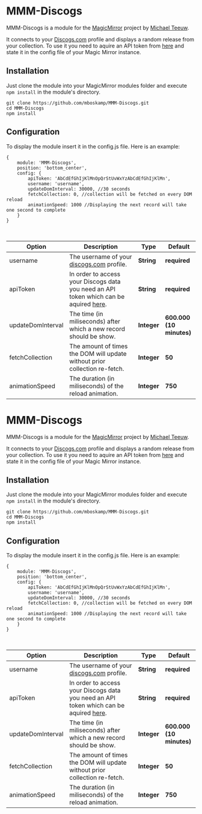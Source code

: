 # MMM-Discogs
MMM-Discogs is a module for the [MagicMirror](https://github.com/MichMich/MagicMirror) project by [Michael Teeuw](https://github.com/MichMich).

It connects to your [Discogs.com](https://www.discogs.com/) profile and displays a random release from your collection.
To use it you need to aquire an API token from [here](https://www.discogs.com/de/settings/developers) and state it in the config file of your Magic Mirror instance.

## Installation
Just clone the module into your MagicMirror modules folder and execute `npm install` in the module's directory.
```
git clone https://github.com/mboskamp/MMM-Discogs.git
cd MMM-Discogs
npm install
```
## Configuration
To display the module insert it in the config.js file. Here is an example:
```
{
    module: 'MMM-Discogs',
    position: 'bottom_center',
    config: {
        apiToken: 'AbCdEfGhIjKlMnOpQrStUvWxYzAbCdEfGhIjKlMn',
        username: 'username',
        updateDomInterval: 30000, //30 seconds
        fetchCollection: 0, //collection will be fetched on every DOM reload
        animationSpeed: 1000 //Displaying the next record will take one second to complete
    }
}
```

<br>

| Option  | Description | Type | Default |
| ------- | --- | --- | --- |
| username | The username of your [discogs.com](https://www.discogs.com/) profile. | **String**  | **required** |
| apiToken | In order to access your Discogs data you need an API token which can be aquired [here](https://www.discogs.com/de/settings/developers).| **String** | **required** |
| updateDomInterval |The time (in miliseconds) after which a new record should be show. | **Integer** | **600.000** <br> **(10 minutes)** |
| fetchCollection | The amount of times the DOM will update without prior collection re-fetch. | **Integer** | **50** |
| animationSpeed | The duration (in miliseconds) of the reload animation.  | **Integer**  | **750** |
# MMM-Discogs
MMM-Discogs is a module for the [MagicMirror](https://github.com/MichMich/MagicMirror) project by [Michael Teeuw](https://github.com/MichMich).

It connects to your [Discogs.com](https://www.discogs.com/) profile and displays a random release from your collection.
To use it you need to aquire an API token from [here](https://www.discogs.com/de/settings/developers) and state it in the config file of your Magic Mirror instance.

## Installation
Just clone the module into your MagicMirror modules folder and execute `npm install` in the module's directory.
```
git clone https://github.com/mboskamp/MMM-Discogs.git
cd MMM-Discogs
npm install
```
## Configuration
To display the module insert it in the config.js file. Here is an example:
```
{
    module: 'MMM-Discogs',
    position: 'bottom_center',
    config: {
        apiToken: 'AbCdEfGhIjKlMnOpQrStUvWxYzAbCdEfGhIjKlMn',
        username: 'username',
        updateDomInterval: 30000, //30 seconds
        fetchCollection: 0, //collection will be fetched on every DOM reload
        animationSpeed: 1000 //Displaying the next record will take one second to complete
    }
}
```

<br>

| Option  | Description | Type | Default |
| ------- | --- | --- | --- |
| username | The username of your [discogs.com](https://www.discogs.com/) profile. | **String**  | **required** |
| apiToken | In order to access your Discogs data you need an API token which can be aquired [here](https://www.discogs.com/de/settings/developers).| **String** | **required** |
| updateDomInterval |The time (in miliseconds) after which a new record should be show. | **Integer** | **600.000** <br> **(10 minutes)** |
| fetchCollection | The amount of times the DOM will update without prior collection re-fetch. | **Integer** | **50** |
| animationSpeed | The duration (in miliseconds) of the reload animation.  | **Integer**  | **750** |
